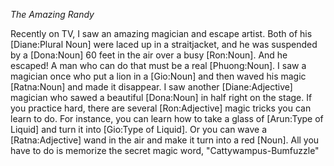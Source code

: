 *The Amazing Randy*

Recently on TV, I saw an amazing magician and escape artist. Both of
his [Diane:Plural Noun] were laced up in a straitjacket, and he was
suspended by a [Dona:Noun] 60 feet in the air over a busy
[Ron:Noun]. And he escaped! A man who can do that must be a real
[Phuong:Noun]. I saw a magician once who put a lion
in a [Gio:Noun] and then waved his magic [Ratna:Noun] and
made it disappear. I saw another [Diane:Adjective] magician who sawed
a beautiful [Dona:Noun] in half right on the stage. If you practice hard,
there are several [Ron:Adjective] magic tricks you can learn to do. For
instance, you can learn how to take a glass of [Arun:Type of Liquid] and
turn it into [Gio:Type of Liquid]. Or you can wave a [Ratna:Adjective] 
wand in the air and make it turn into a red [Noun]. All you have
to do is memorize the secret magic word, "Cattywampus-Bumfuzzle"
